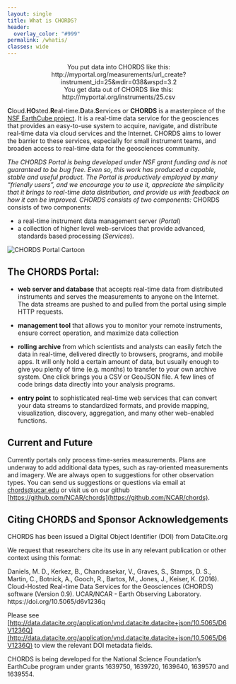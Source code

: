 ```yaml
---
layout: single
title: What is CHORDS?
header:
  overlay_color: "#999"
permalink: /whatis/
classes: wide
---
```



<div class="well" style="text-align: center;">
  You put data into CHORDS like this:<br/>http://myportal.org/measurements/url_create?instrument_id=25&wdir=038&wspd=3.2
</div>

<div class="well" style="text-align: center;">
  You get data out of CHORDS like this:<br/>http://myportal.org/instruments/25.csv
</div>

**C**loud.**HO**sted.**R**eal-time.**D**ata.**S**ervices or **CHORDS** is a masterpiece of the [NSF EarthCube project](http://earthcube.org/group/chords). It is a real-time data service for the geosciences that provides an easy-to-use system to acquire, navigate, and distribute real-time data via cloud services and the Internet. CHORDS aims to lower the barrier to these services, especially for small instrument teams, and broaden access to real-time data for the geosciences community. 


*The CHORDS Portal is being developed under NSF grant funding and is not guaranteed to be bug free. Even so, this work has produced a capable, stable and useful product. The Portal is productively employed by many “friendly users”, and we encourage you to use it, appreciate the simplicity that it brings to real-time data distribution, and provide us with feedback on how it can be improved. CHORDS consists of two components:*
CHORDS consists of two components: 

* a real-time instrument data management server (_Portal_)
* a collection of higher level web-services that provide advanced, standards based processing (_Services_).

<!-- <span class="badge center-block">This web site is about the CHORDS Portal</span> -->

<img  class="img-responsive" src="{{ site.baseurl }}/assets/images/overview.png" alt="CHORDS Portal Cartoon">


## The CHORDS Portal:
* **web server and database** that accepts real-time data from distributed instruments and serves the measurements to anyone on the Internet. The data streams are pushed to and pulled from the portal using simple HTTP requests.

* **management tool** that allows you to monitor your remote instruments, ensure correct operation, and maximize data collection

* **rolling archive**  from which scientists and analysts can easily fetch the data in real-time, delivered directly to browsers, programs, and mobile apps. It will only hold a certain amount of data, but usually enough to give you plenty of time (e.g. months) to transfer to your own archive system. One click brings you a CSV or GeoJSON file. A few lines of code brings data directly into your analysis programs.

* **entry point** to sophisticated real-time web services that can convert your data streams to standardized formats, and provide mapping, visualization, discovery, aggregation, and many other web-enabled functions.


## Current and Future

Currently portals only process time-series measurements. Plans are underway to add additional data types, such as ray-oriented measurements and imagery. We are always open to suggestions for other observation types. You can send us suggestions or questions via email at [chords@ucar.edu](chords@ucar.edu) or visit us on our github [https://github.com/NCAR/chords](https://github.com/NCAR/chords). 

## Citing CHORDS and Sponsor Acknowledgements

CHORDS has been issued a Digital Object Identifier (DOI) from DataCite.org

We request that researchers cite its use in any relevant publication or other context using this format:

<div class="well" style="text-align: left;">
Daniels, M. D., Kerkez, B., Chandrasekar, V., Graves, S., Stamps, D. S., Martin, C., Botnick, A., Gooch, R., Bartos, M., Jones, J., Keiser, K. (2016). Cloud-Hosted Real-time Data Services for the Geosciences (CHORDS) software (Version 0.9). UCAR/NCAR - Earth Observing Laboratory. https://doi.org/10.5065/d6v1236q
</div>

Please see [http://data.datacite.org/application/vnd.datacite.datacite+json/10.5065/D6V1236Q](http://data.datacite.org/application/vnd.datacite.datacite+json/10.5065/D6V1236Q) to view the relevant DOI metadata fields.

CHORDS is being developed for the National Science Foundation’s EarthCube program under grants 1639750, 1639720, 1639640, 1639570 and 1639554.




